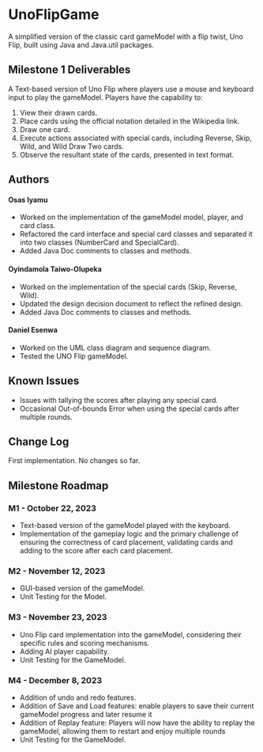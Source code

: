 # UnoFlipGame
A simplified version of the classic card gameModel with a flip twist, Uno Flip, built using Java and Java.util packages.

## Milestone 1 Deliverables
A Text-based version of Uno Flip where players use a mouse and keyboard input to play the gameModel. Players have the capability to:
1. View their drawn cards.
2. Place cards using the official notation detailed in the Wikipedia link.
3. Draw one card.
4. Execute actions associated with special cards, including Reverse, Skip, Wild, and Wild Draw Two cards.
5. Observe the resultant state of the cards, presented in text format.

## Authors
#### Osas Iyamu 
- Worked on the implementation of the gameModel model, player, and card class.
- Refactored the card interface and special card classes and separated  it into two classes (NumberCard and SpecialCard).
- Added Java Doc comments to classes and methods.

#### Oyindamola Taiwo-Olupeka
- Worked on the implementation of the special cards (Skip, Reverse, Wild).
- Updated the design decision document to reflect the refined design. 
- Added Java Doc comments to classes and methods.

#### Daniel Esenwa
- Worked on the UML class diagram and sequence diagram.
- Tested the UNO Flip gameModel.

## Known Issues
- Issues with tallying the scores after playing any special card.
- Occasional Out-of-bounds Error when using the special cards after multiple rounds.

## Change Log
First implementation. No changes so far.

## Milestone Roadmap
### M1 - October 22, 2023
- Text-based version of the gameModel played with the keyboard.
- Implementation of the gameplay logic and the primary challenge of ensuring the correctness of card placement, validating cards and adding to the score after each card placement.

### M2 - November 12, 2023
- GUI-based version of the gameModel.
- Unit Testing for the Model.

### M3 - November 23, 2023
- Uno Flip card implementation into the gameModel, considering their specific rules and scoring mechanisms.
- Adding AI player capability.
- Unit Testing for the GameModel.

### M4 - December 8, 2023
- Addition of undo and redo features.
- Addition of Save and Load features: enable players to save their current gameModel progress and later resume it
- Addition of Replay feature: Players will now have the ability to replay the gameModel, allowing them to restart and enjoy multiple rounds
- Unit Testing for the GameModel.
